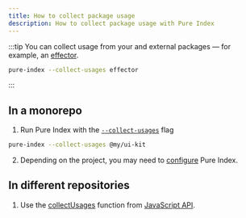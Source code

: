 ```yaml
---
title: How to collect package usage
description: How to collect package usage with Pure Index
---
```


:::tip
You can collect usage from your and external packages — for example, an <a href="https://effector.dev" target="_blank">effector</a>.

```sh
pure-index --collect-usages effector
```

:::

## In a monorepo

1. Run Pure Index with the [`--collect-usages`](/pure-index/intro/cli#command-line-flags) flag

```sh title="Example"
pure-index --collect-usages @my/ui-kit
```

2. Depending on the project, you may need to [configure](/pure-index/reference/configuration) Pure Index.

## In different repositories

1. Use the [collectUsages](/pure-index/intro/js-api#collectusages) function from [JavaScript API](/pure-index/intro/js-api).
